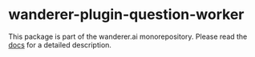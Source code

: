 # wanderer-plugin-question-worker
This package is part of the wanderer.ai monorepository.
Please read the [docs](wanderer.ai/docs) for a detailed description.
